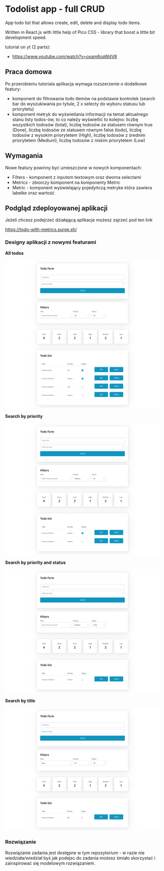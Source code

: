 # Todolist app - full CRUD

App todo list that allows create, edit, delete and display todo items.

Written in React.js with little help of Pico CSS - library that boost a little bit development speed.

tutorial on yt (2 parts):

- https://www.youtube.com/watch?v=oxam6oaWdV8

## Praca domowa

Po przerobieniu tutoriala aplikacja wymaga rozszerzenie o dodatkowe featury:

- komponent do filtrowania todo itemów na podstawie kontrolek (search bar do wyszukiwania po tytule, 2 x selecty do wyboru statusu lub priorytetu)
- komponent metryk do wyświetlania informacji na temat aktualnego stanu listy todos-ów, to co należy wyświetlić to kolejno: liczbę wszystkich todosów (total), liczbę todosów ze statusem równym true (Done), liczbę todosów ze statusem równym false (todo), liczbę todosów z wysokim priorytetem (High), liczbę todosów z średnim priorytetem (Medium), liczbę todosów z niskim priorytetem (Low)

## Wymagania

Nowe featury powinny być umieszczone w nowych komponentach:

- Filters - komponent z inputem textowym oraz dwoma selectami
- Metrics - zbiorczy komponent na komponenty Metric
- Metric - komponent wyświelający pojedyńczą metryke która zawiera labelke oraz wartość

## Podgląd zdeployowanej aplikacji

Jeżeli chcesz podejrzeć działającą aplikacje możesz zajrzeć pod ten link

https://todo-with-metrics.surge.sh/

### Designy aplikacji z nowymi featurami

**All todos**

![alt text](./design_displayAllTodos.png)

**Search by priority**

![alt text](./design_searchByPriority.png)

**Search by priority and status**

![alt text](./design_searchByPriorityAndStatus.png)

**Search by title**

![alt text](./design_searchByTitle.png)

### Rozwiązanie

Rozwiązanie zadania jest dostępne w tym repozytorium - w razie nie wiedziała/wiedział byś jak podejsc do zadania możesz śmiało skorzystać i zainspirować się modelowym rozwiązaniem.
